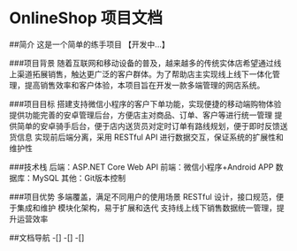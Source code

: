 # OnlineShop 项目文档

##简介
这是一个简单的练手项目 【开发中...】

###项目背景
随着互联网和移动设备的普及，越来越多的传统实体店希望通过线上渠道拓展销售，触达更广泛的客户群体。为了帮助店主实现线上线下一体化管理，提高销售效率和客户体验，本项目旨在开发一款多端管理的网店系统。

###项目目标
搭建支持微信小程序的客户下单功能，实现便捷的移动端购物体验
提供功能完善的安卓管理后台，方便店主对商品、订单、客户等进行统一管理
提供简单的安卓骑手后台，便于店内送货员对定时订单有路线规划，便于即时反馈送货信息
实现前后端分离，采用 RESTful API 进行数据交互，保证系统的扩展性和维护性

###技术栈
后端：ASP.NET Core Web API
前端：微信小程序+Android APP
数据库：MySQL
其他：Git版本控制

###项目优势
多端覆盖，满足不同用户的使用场景
RESTful 设计，接口规范，便于集成和维护
模块化架构，易于扩展和迭代
支持线上线下销售数据统一管理，提升运营效率

##文档导航
-[]
-[]
-[]
